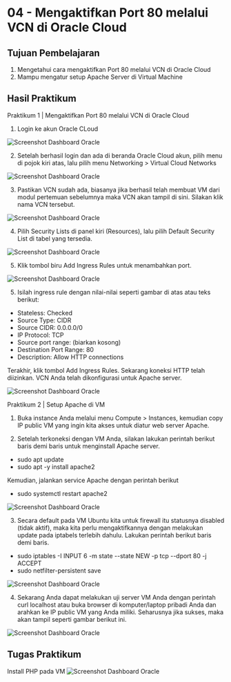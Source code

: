 # 04 - Mengaktifkan Port 80 melalui VCN di Oracle Cloud

## Tujuan Pembelajaran

1. Mengetahui cara mengaktifkan Port 80 melalui VCN di Oracle Cloud 
2. Mampu mengatur setup Apache Server di Virtual Machine

## Hasil Praktikum
Praktikum 1 | Mengaktifkan Port 80 melalui VCN di Oracle Cloud
1. Login ke akun Oracle CLoud

![Screenshot Dashboard Oracle](img/dashboard_oracle.png)

2. Setelah berhasil login dan ada di beranda Oracle Cloud akun, pilih menu di pojok kiri atas, lalu pilih menu Networking > Virtual Cloud Networks

![Screenshot Dashboard Oracle](img/vcn1.png)

3. Pastikan VCN sudah ada, biasanya jika berhasil telah membuat VM dari modul pertemuan sebelumnya maka VCN akan tampil di sini. Silakan klik nama VCN tersebut.

![Screenshot Dashboard Oracle](img/vcn2.png)

4. Pilih Security Lists di panel kiri (Resources), lalu pilih Default Security List di tabel yang tersedia.

![Screenshot Dashboard Oracle](img/vcn3.png)

5. Klik tombol biru Add Ingress Rules untuk menambahkan port.

![Screenshot Dashboard Oracle](img/vcn4.png)

5. Isilah ingress rule dengan nilai-nilai seperti gambar di atas atau teks berikut:

- Stateless: Checked
- Source Type: CIDR
- Source CIDR: 0.0.0.0/0
- IP Protocol: TCP
- Source port range: (biarkan kosong)
- Destination Port Range: 80
- Description: Allow HTTP connections

Terakhir, klik tombol Add Ingress Rules. Sekarang koneksi HTTP telah diizinkan. VCN Anda telah dikonfigurasi untuk Apache server.

![Screenshot Dashboard Oracle](img/vcn4.png)

Praktikum 2 | Setup Apache di VM

1. Buka instance Anda melalui menu Compute > Instances, kemudian copy IP public VM yang ingin kita akses untuk diatur web server Apache.

2. Setelah terkoneksi dengan VM Anda, silakan lakukan perintah berikut baris demi baris untuk menginstall Apache server.
- sudo apt update
- sudo apt -y install apache2

Kemudian, jalankan service Apache dengan perintah berikut
- sudo systemctl restart apache2

![Screenshot Dashboard Oracle](img/setup2.png)

3. Secara default pada VM Ubuntu kita untuk firewall itu statusnya disabled (tidak aktif), maka kita perlu mengaktifkannya dengan melakukan update pada iptabels terlebih dahulu. Lakukan perintah berikut baris demi baris.

- sudo iptables -I INPUT 6 -m state --state NEW -p tcp --dport 80 -j ACCEPT
- sudo netfilter-persistent save

![Screenshot Dashboard Oracle](img/setup3.png)

4. Sekarang Anda dapat melakukan uji server VM Anda dengan perintah curl localhost atau buka browser di komputer/laptop pribadi Anda dan arahkan ke IP public VM yang Anda miliki. Seharusnya jika sukses, maka akan tampil seperti gambar berikut ini.

![Screenshot Dashboard Oracle](img/setup4.png)

## Tugas Praktikum
Install PHP pada VM
![Screenshot Dashboard Oracle](img/instal_php.png)